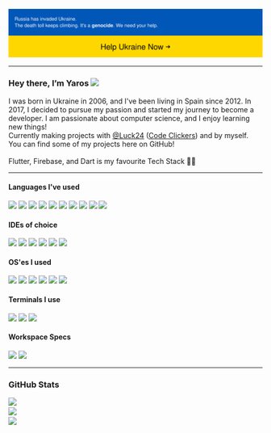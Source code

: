 [![Stand With Ukraine](https://raw.githubusercontent.com/vshymanskyy/StandWithUkraine/main/banner2-direct.svg)](https://stand-with-ukraine.pp.ua)

<hr>

<h3>Hey there, I’m Yaros <img src="https://media.giphy.com/media/hvRJCLFzcasrR4ia7z/giphy.gif" width="20px"></h3>

<div>
  I was born in Ukraine in 2006, and I've been living in Spain since 2012. In 2017, I decided to pursue my passion and started my journey to become a developer.
  I am passionate about computer science, and I enjoy learning new things!
  <br />Currently making projects with <a href="https://github.com/Luck24">@Luck24</a> (<a href="https://codeclickers.com">Code Clickers</a>) and by myself. You can find some of my projects here on GitHub!
  <br />
  <br />
  Flutter, Firebase, and Dart is my favourite Tech Stack 💛💙
</div>

<hr>

<div>
<h4> Languages I've used</h4>
  <img src="https://img.shields.io/badge/-Python-blue?style=for-the-badge&logo=python&logoColor=white&labelColor=black">
  <img src="https://img.shields.io/badge/-Flutter-aqua?style=for-the-badge&logo=flutter&logoColor=white&labelColor=black">
  <img src="https://img.shields.io/badge/C%23-239120?style=for-the-badge&logo=c-sharp&logoColor=white&labelColor=black">
  <img src="https://img.shields.io/badge/Unity-100000?style=for-the-badge&logo=unity&logoColor=white&labelColor=black">
  <img src="https://img.shields.io/badge/-C++-25c492?style=for-the-badge&logo=cplusplus&logoColor=white&labelColor=black">
  <img src="https://img.shields.io/badge/-Java-lime?style=for-the-badge&logo=oracle&logoColor=white&labelColor=black">
  <img src="https://img.shields.io/badge/-HTML-red?style=for-the-badge&logo=html5&logoColor=white&labelColor=black">
  <img src="https://img.shields.io/badge/-CSS-orange?style=for-the-badge&logo=css3&logoColor=white&labelColor=black">
  <img src="https://img.shields.io/badge/-JS-yellow?style=for-the-badge&logo=javascript&logoColor=white&labelColor=black">
  <img src="https://img.shields.io/badge/-Bash-d92f1c?style=for-the-badge&logo=gnubash&logoColor=white&labelColor=black">
</div>

<div>
<h4> IDEs of choice</h4>
  <img src="https://img.shields.io/badge/Visual_Studio_Code-0078D4?style=for-the-badge&logo=visual%20studio%20code&logoColor=white&labelColor=black">
  <img src="https://img.shields.io/badge/Eclipse-2C2255?style=for-the-badge&logo=eclipse&logoColor=white&labelColor=black">
  <img src="https://img.shields.io/badge/Android_Studio-3DDC84?style=for-the-badge&logo=android-studio&logoColor=white&labelColor=black">
  <img src="https://img.shields.io/badge/Arduino_IDE-00979D?style=for-the-badge&logo=arduino&logoColor=white&labelColor=black">
  <img src="https://img.shields.io/badge/PyCharm-665500.svg?&style=for-the-badge&logo=PyCharm&logoColor=white&labelColor=black"> 
  <img src="https://img.shields.io/badge/Xcode-007ACC?style=for-the-badge&logo=Xcode&logoColor=white&labelColor=black">
</div>

<div>
<h4> OS'es I used</h4>
  <img src="https://img.shields.io/badge/Windows-0078D6?style=for-the-badge&logo=windows&logoColor=white&labelColor=black">
  <img src="https://img.shields.io/badge/Android-3DDC84?style=for-the-badge&logo=android&logoColor=white&labelColor=black">
  <img src="https://img.shields.io/badge/Kali_Linux-557C94?style=for-the-badge&logo=kali-linux&logoColor=white&labelColor=black">
  <img src="https://img.shields.io/badge/Arch_Linux-1793D1?style=for-the-badge&logo=arch-linux&logoColor=white&labelColor=black">
  <img src="https://img.shields.io/badge/Ubuntu-E95420?style=for-the-badge&logo=ubuntu&logoColor=white&labelColor=black"> 
  <img src="https://img.shields.io/badge/mac%20os-FFFFFF?style=for-the-badge&logo=apple&logoColor=white&labelColor=black">
</div>

<div>
<h4> Terminals I use</h4>
  <img src="https://img.shields.io/badge/windows%20terminal-4D4D4D?style=for-the-badge&logo=windows%20terminal&logoColor=white&labelColor=black">
  <img src="https://img.shields.io/badge/GNU%20Bash-4EAA25?style=for-the-badge&logo=GNU%20Bash&logoColor=white&labelColor=black">
  <img src="https://img.shields.io/badge/GIT-E44C30?style=for-the-badge&logo=git&logoColor=white&labelColor=black">
</div>

<div>
  <h4>Workspace Specs</h3>
  <img src="https://img.shields.io/badge/Intel-Core_i5_9th-0071C5?style=for-the-badge&logo=intel&logoColor=white&labelColor=black">
  <img src="https://img.shields.io/badge/NVIDIA-GTX1050Ti-76B900?style=for-the-badge&logo=nvidia&logoColor=white&labelColor=black">
</div>

<hr>

<h3>GitHub Stats</h3>

<div>
    <img src="https://github-readme-stats.vercel.app/api?username=YarosMallorca&count_private=true&include_all_commits=true&show_icons=true&hide_border=true&bg_color=161B22&text_color=c9d1d9&title_color=50a6ff&icon_color=3572a5">
</div>

<div>
  <img src="https://github-readme-stats.vercel.app/api/top-langs/?username=YarostheLaunchpadder&langs_count=8&layout=compact&hide_border=true&bg_color=161B22&text_color=c9d1d9&title_color=50a6ff&icon_color=3572a5&card_width=445"/>
</div>

<div>
 <img src="http://github-readme-streak-stats.herokuapp.com?user=YarostheLaunchpadder&theme=dark&hide_border=true&background=161B22&ring=50A6FF&fire=FF9022&currStreakLabel=FFFFFF">
</div>
